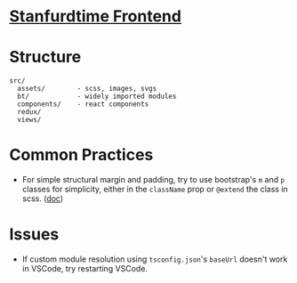 # [Stanfurdtime Frontend](http://berkeleytime.com/)

# Structure
```
src/
  assets/        - scss, images, svgs
  bt/            - widely imported modules
  components/    - react components
  redux/
  views/
```

# Common Practices
- For simple structural margin and padding, try to use bootstrap's `m` and `p` classes
  for simplicity, either in the `className` prop or `@extend` the class in scss.
  ([doc](https://getbootstrap.com/docs/4.5/utilities/spacing/#notation))

# Issues
- If custom module resolution using `tsconfig.json`'s `baseUrl` doesn't work in
  VSCode, try restarting VSCode.
